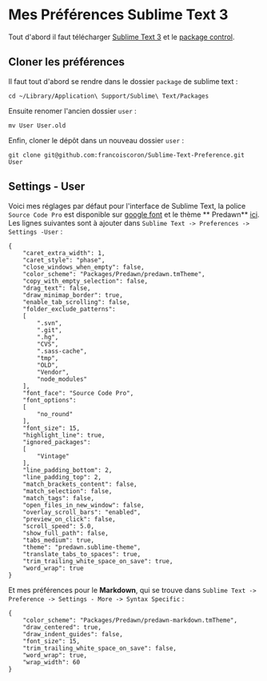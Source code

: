 # Mes Préférences Sublime Text 3

Tout d'abord il faut télécharger [Sublime Text 3](http://www.sublimetext.com/3) et le [package control](https://sublime.wbond.net/installation#st3).

## Cloner les préférences

Il faut tout d'abord se rendre dans le dossier `package` de sublime text :
```
cd ~/Library/Application\ Support/Sublime\ Text/Packages
```

Ensuite renomer l'ancien dossier `user` :

```
mv User User.old
``` 

Enfin, cloner le dépôt dans un nouveau dossier `user` :

```
git clone git@github.com:francoiscoron/Sublime-Text-Preference.git User
```

## Settings - User

Voici mes réglages par défaut pour l'interface de Sublime Text, la police `Source Code Pro` est disponible sur [google font](https://www.google.com/fonts) et le thème ** Predawn** [ici](https://github.com/jamiewilson/predawn). Les lignes suivantes sont à ajouter dans `Sublime Text -> Preferences -> Settings -User` :

```
{
    "caret_extra_width": 1,
    "caret_style": "phase",
    "close_windows_when_empty": false,
    "color_scheme": "Packages/Predawn/predawn.tmTheme",
    "copy_with_empty_selection": false,
    "drag_text": false,
    "draw_minimap_border": true,
    "enable_tab_scrolling": false,
    "folder_exclude_patterns":
    [
        ".svn",
        ".git",
        ".hg",
        "CVS",
        ".sass-cache",
        "tmp",
        "OLD",
        "Vendor",
        "node_modules"
    ],
    "font_face": "Source Code Pro",
    "font_options":
    [
        "no_round"
    ],
    "font_size": 15,
    "highlight_line": true,
    "ignored_packages":
    [
        "Vintage"
    ],
    "line_padding_bottom": 2,
    "line_padding_top": 2,
    "match_brackets_content": false,
    "match_selection": false,
    "match_tags": false,
    "open_files_in_new_window": false,
    "overlay_scroll_bars": "enabled",
    "preview_on_click": false,
    "scroll_speed": 5.0,
    "show_full_path": false,
    "tabs_medium": true,
    "theme": "predawn.sublime-theme",
    "translate_tabs_to_spaces": true,
    "trim_trailing_white_space_on_save": true,
    "word_wrap": true
}
```
Et mes préférences pour le **Markdown**, qui se trouve dans `Sublime Text -> Preference -> Settings - More -> Syntax Specific` :

```
{
    "color_scheme": "Packages/Predawn/predawn-markdown.tmTheme",
    "draw_centered": true,
    "draw_indent_guides": false,
    "font_size": 15,
    "trim_trailing_white_space_on_save": false,
    "word_wrap": true,
    "wrap_width": 60
}
```

